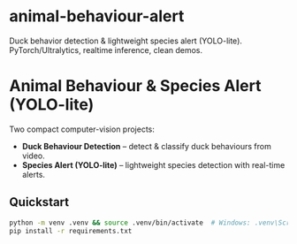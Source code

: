 # animal-behaviour-alert
Duck behavior detection &amp; lightweight species alert (YOLO-lite). PyTorch/Ultralytics, realtime inference, clean demos.


# Animal Behaviour & Species Alert (YOLO-lite)

Two compact computer-vision projects:
- **Duck Behaviour Detection** – detect & classify duck behaviours from video.
- **Species Alert (YOLO-lite)** – lightweight species detection with real-time alerts.

## Quickstart
```bash
python -m venv .venv && source .venv/bin/activate  # Windows: .venv\Scripts\activate
pip install -r requirements.txt
